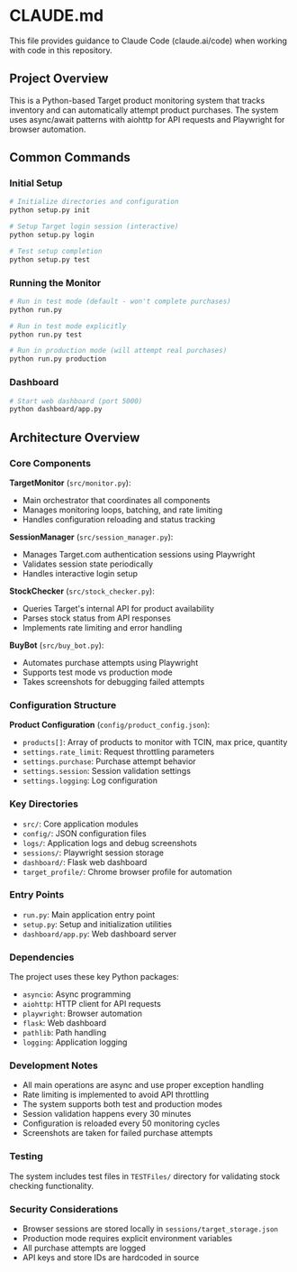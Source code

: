 # CLAUDE.md

This file provides guidance to Claude Code (claude.ai/code) when working with code in this repository.

## Project Overview

This is a Python-based Target product monitoring system that tracks inventory and can automatically attempt product purchases. The system uses async/await patterns with aiohttp for API requests and Playwright for browser automation.

## Common Commands

### Initial Setup
```bash
# Initialize directories and configuration
python setup.py init

# Setup Target login session (interactive)
python setup.py login

# Test setup completion
python setup.py test
```

### Running the Monitor
```bash
# Run in test mode (default - won't complete purchases)
python run.py

# Run in test mode explicitly
python run.py test

# Run in production mode (will attempt real purchases)
python run.py production
```

### Dashboard
```bash
# Start web dashboard (port 5000)
python dashboard/app.py
```

## Architecture Overview

### Core Components

**TargetMonitor** (`src/monitor.py`):
- Main orchestrator that coordinates all components
- Manages monitoring loops, batching, and rate limiting
- Handles configuration reloading and status tracking

**SessionManager** (`src/session_manager.py`):
- Manages Target.com authentication sessions using Playwright
- Validates session state periodically
- Handles interactive login setup

**StockChecker** (`src/stock_checker.py`):
- Queries Target's internal API for product availability
- Parses stock status from API responses
- Implements rate limiting and error handling

**BuyBot** (`src/buy_bot.py`):
- Automates purchase attempts using Playwright
- Supports test mode vs production mode
- Takes screenshots for debugging failed attempts

### Configuration Structure

**Product Configuration** (`config/product_config.json`):
- `products[]`: Array of products to monitor with TCIN, max price, quantity
- `settings.rate_limit`: Request throttling parameters
- `settings.purchase`: Purchase attempt behavior
- `settings.session`: Session validation settings
- `settings.logging`: Log configuration

### Key Directories

- `src/`: Core application modules
- `config/`: JSON configuration files
- `logs/`: Application logs and debug screenshots
- `sessions/`: Playwright session storage
- `dashboard/`: Flask web dashboard
- `target_profile/`: Chrome browser profile for automation

### Entry Points

- `run.py`: Main application entry point
- `setup.py`: Setup and initialization utilities  
- `dashboard/app.py`: Web dashboard server

### Dependencies

The project uses these key Python packages:
- `asyncio`: Async programming
- `aiohttp`: HTTP client for API requests
- `playwright`: Browser automation
- `flask`: Web dashboard
- `pathlib`: Path handling
- `logging`: Application logging

### Development Notes

- All main operations are async and use proper exception handling
- Rate limiting is implemented to avoid API throttling
- The system supports both test and production modes
- Session validation happens every 30 minutes
- Configuration is reloaded every 50 monitoring cycles
- Screenshots are taken for failed purchase attempts

### Testing

The system includes test files in `TESTFiles/` directory for validating stock checking functionality.

### Security Considerations

- Browser sessions are stored locally in `sessions/target_storage.json`
- Production mode requires explicit environment variables
- All purchase attempts are logged
- API keys and store IDs are hardcoded in source